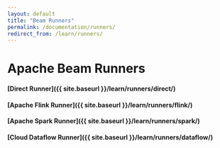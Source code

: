```yaml
---
layout: default
title: "Beam Runners"
permalink: /documentation/runners/
redirect_from: /learn/runners/
---
```

# Apache Beam Runners

#### [Direct Runner]({{ site.baseurl }}/learn/runners/direct/) 

#### [Apache Flink Runner]({{ site.baseurl }}/learn/runners/flink/) 

#### [Apache Spark Runner]({{ site.baseurl }}/learn/runners/spark/) 

#### [Cloud Dataflow Runner]({{ site.baseurl }}/learn/runners/dataflow/) 
